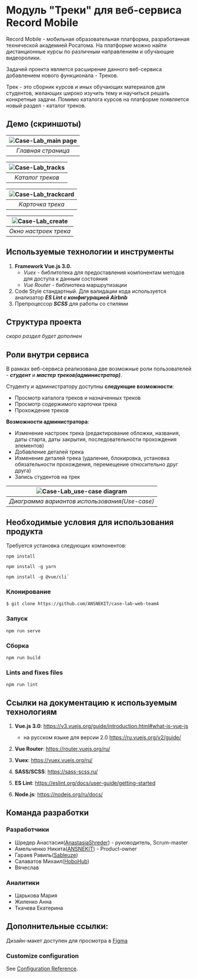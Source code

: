 # Модуль "Треки" для веб-сервиса Record Mobile 
Record Mobile - мобильная образовательная платформа, разработанная технической академией Росатома. На платформе можно найти дистанционные курсы по различным направлениям и обучающие видеоролики.

Задачей проекта является расширение данного веб-сервиса добавлением нового функционала - Треков. 

Трек - это сборник курсов и иных обучающих материалов для студентов, желающих широко изучить тему и научиться решать конкретные задачи. Помимо каталога курсов на платформе появляется новый раздел - каталог треков.

## Демо (скриншоты)

| ![Case-Lab_main page](files/main-screen.png) | 
|:--:| 
| *Главная страница* |

| ![Case-Lab_tracks](files/tracks.png) | 
|:--:| 
| *Каталог треков* |

| ![Case-Lab_trackcard](files/trackcard.png) | 
|:--:| 
| *Карточка трека* |

| ![Case-Lab_create](files/create.png) | 
|:--:| 
| *Окно настроек трека* |


## Используемые технологии и инструменты
1) **Framework Vue.js 3.0.**
    - *Vuex* - библитотека для предоставления компонентам методов для доступа к данным состояния
    - *Vue Router* - библиотека маршрутизации
2) Code Style стандартный. Для валидации кода используется анализатор ***ES Lint с конфигурацией Airbnb***
3) Препроцессор ***SCSS*** для работы со стилями

## Структура проекта
*скоро раздел будет дополнен*

## Роли внутри сервиса
В рамках веб-сервиса реализована две возможные роли пользователей - ***студент*** и ***мастер треков(администратор)***.

Студенту и администратору доступны **следующие возможности**:

- Просмотр каталога треков и назначенных треков
- Просмотр содержимого карточки трека
- Прохождение треков

**Возможности администратора**:

- Изменение настроек трека (редактирование обложки, названия, даты старта, даты закрытия, последовательности прохождения элементов)
- Добавление деталей трека
- Изменение деталей трека (удаление, блокировка, установка обязательности прохождения, перемещение относительно друг друга) 
- Запись студентов на трек

| ![Case-Lab_use-case diagram](files/diagram.png) | 
|:--:| 
| *Диаграмма вариантов использования(Use-case)* |


## Необходимые условия для использования продукта

Требуется установка следующих компонентов:
```
npm install
```
```
npm install -g yarn
```
```
npm install -g @vue/cli`
```

### Клонирование
```
$ git clone https://github.com/ANSNEKIT/case-lab-web-team4
```
### Запуск
```
npm run serve
```

### Сборка
```
npm run build
```

### Lints and fixes files
```
npm run lint
```
## Ссылки на документацию к используемым технологиям
1) **Vue.js 3.0**: https://v3.vuejs.org/guide/introduction.html#what-is-vue-js
    - на русском языке для версии 2.0 https://ru.vuejs.org/v2/guide/

2) **Vue Router**: https://router.vuejs.org/ru/

3) **Vuex**: https://vuex.vuejs.org/ru/

4) **SASS/SCSS**: https://sass-scss.ru/

5) **ES Lint**: https://eslint.org/docs/user-guide/getting-started

6) **Node.js**: https://nodejs.org/ru/docs/

## Команда разработки
### Разработчики
* Шредер Анастасия([AnastasiaShreder][1]) - руководитель, Scrum-master 
* Амельченко Никита([ANSNEKIT][2]) - Product-owner 
* Гараев Равиль([Sableuze][3]) 
* Салаватов Михаил([HoboHub][4]) 
* Вячеслав

### Аналитики
* Царькова Мария
* Жиленко Анна
* Ткачева Екатерина

[1]: https://github.com/AnastasiaShreder 
[2]: https://github.com/ANSNEKIT
[3]: https://github.com/Sableuze
[4]: https://github.com/HoboHub
[5]: https://www.figma.com/file/05LdoVEPP2LCnmtdBUBFnn/Case-Lab-Web-ver.-3?node-id=0%3A1

## Дополнительные ссылки:
Дизайн-макет доступен для просмотра в [Figma][5] 
### Customize configuration
See [Configuration Reference](https://cli.vuejs.org/config/).
